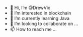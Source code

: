 - 👋 Hi, I’m @DrewVix
- 👀 I’m interested in blockchain
- 🌱 I’m currently learning Java
- 💞️ I’m looking to collaborate on ...
- 📫 How to reach me ...

<!---
DrewVix/DrewVix is a ✨ special ✨ repository because its `README.md` (this file) appears on your GitHub profile.
You can click the Preview link to take a look at your changes.
--->
